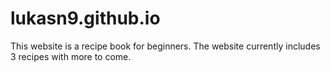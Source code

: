 # lukasn9.github.io
This website is a recipe book for beginners. The website currently includes 3 recipes with more to come.
